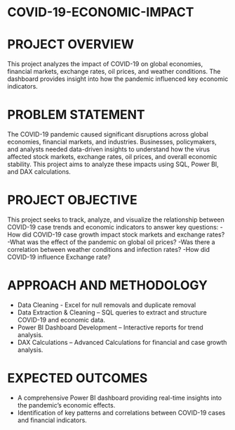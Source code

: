 # COVID-19-ECONOMIC-IMPACT

# PROJECT OVERVIEW
This project analyzes the impact of COVID-19 on global economies, financial markets, exchange rates, oil prices, and weather conditions.
The dashboard provides insight into how the pandemic influenced key economic indicators.

# PROBLEM STATEMENT 
The COVID-19 pandemic caused significant disruptions across global economies, financial markets, and industries. Businesses, policymakers, and analysts needed data-driven insights to understand how the virus affected stock markets, exchange rates, oil prices, and overall economic stability. This project aims to analyze these impacts using SQL, Power BI, and DAX calculations.

# PROJECT OBJECTIVE

This project seeks to track, analyze, and visualize the relationship between COVID-19 case trends and economic indicators to answer key questions:
-How did COVID-19 case growth impact stock markets and exchange rates?
-What was the effect of the pandemic on global oil prices?
-Was there a correlation between weather conditions and infection rates?
-How did COVID-19 influence Exchange rate?

# APPROACH AND METHODOLOGY

- Data Cleaning - Excel for null removals and duplicate removal
- Data Extraction & Cleaning – SQL queries to extract and structure COVID-19 and economic data.
- Power BI Dashboard Development – Interactive reports for trend analysis.
- DAX Calculations – Advanced Calculations for financial and case growth analysis.


# EXPECTED OUTCOMES

- A comprehensive Power BI dashboard providing real-time insights into the pandemic’s economic effects.
- Identification of key patterns and correlations between COVID-19 cases and financial indicators.


